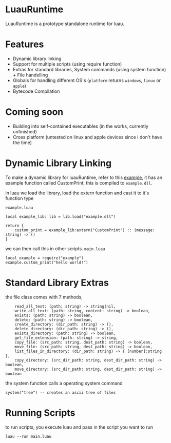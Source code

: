 # LuauRuntime
LuauRuntime is a prototype standalone runtime for luau.

# Features
- Dynamic library linking
- Support for multiple scripts (using require function)
- Extras for standard libraries, System commands (using system function) + File handelling
- Globals for handling different OS's (`platform` returns `windows`, `linux` or `apple`)
- Bytecode Compilation

# Coming soon
- Building into self-contained executables (in the works, currently unfinished)
- Cross platform (untested on linux and apple devices since i don't have the time)

# Dynamic Library Linking
To make a dynamic library for luauRuntime, refer to this [example](https://github.com/KinexDev/LuauRuntime-LibExample), it has an example function called CustomPrint, this is compiled to `example.dll`.

in luau we load the library, load the extern function and cast it to it's function type

`example.luau`
```luau
local example_lib: lib = lib.load("example.dll")

return {
    custom_print = example_lib:extern("CustomPrint") :: (message: string) -> ()
}
```

we can then call this in other scripts.
`main.luau`
```luau
local example = require("example")
example.custom_print("hello world!")
```

# Standard Library Extras
the file class comes with 7 methods,
```luau
    read_all_text: (path: string) -> string|nil,
    write_all_text: (path: string, content: string) -> boolean,
    exists: (path: string) -> boolean,
    delete: (path: string) -> boolean,
    create_directory: (dir_path: string) -> (),
    delete_directory: (dir_path: string) -> (),
    exists_directory: (path: string) -> boolean,
    get_file_extension: (path: string) -> string,
    copy_file: (src_path: string, dest_path: string) -> boolean,
    move_file: (src_path: string, dest_path: string) -> boolean,
    list_files_in_directory: (dir_path: string) -> { [number]:string },
    copy_directory: (src_dir_path: string, dest_dir_path: string) -> boolean,
    move_directory: (src_dir_path: string, dest_dir_path: string) -> boolean
```

the system function calls a operating system command

```luau
system("tree") -- creates an ascii tree of files
```

# Running Scripts
to run scripts, you execute luau and pass in the script you want to run

```
luau --run main.luau
```

